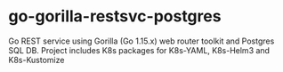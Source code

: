 # go-gorilla-restsvc-postgres
Go REST service using Gorilla (Go 1.15.x) web router toolkit and Postgres SQL DB. Project includes K8s packages for K8s-YAML, K8s-Helm3 and K8s-Kustomize
